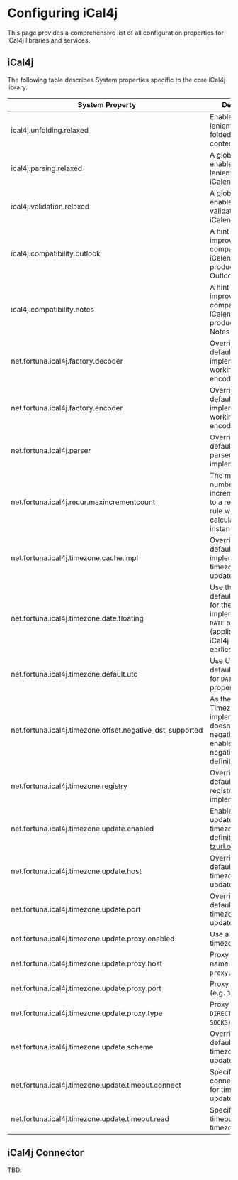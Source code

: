# Configuring iCal4j

This page provides a comprehensive list of all configuration properties for iCal4j libraries and services.

## iCal4j

The following table describes System properties specific to the core iCal4j library.


| System Property                                           | Description                                                                                                        | Value                                                                                   | Default                                                   |
|-----------------------------------------------------------|--------------------------------------------------------------------------------------------------------------------|-----------------------------------------------------------------------------------------|-----------------------------------------------------------|
| ical4j.unfolding.relaxed                                  | Enables more lenient parsing of folded (split) content lines                                                       | {true/false}                                                                            | false                                                     |
| ical4j.parsing.relaxed                                    | A global hint to enable more lenient parsing of iCalendar data                                                     | {true/false}                                                                            | false                                                     |
| ical4j.validation.relaxed                                 | A global hint that enables lenient validation of iCalendar data                                                    | {true/false}                                                                            | false                                                     |
| ical4j.compatibility.outlook                              | A hint that improves compatibility with iCalendar data produced by MS Outlook                                      | {true/false}                                                                            | false                                                     |
| ical4j.compatibility.notes                                | A hint that improves compatibility with iCalendar data produced by Lotus Notes                                     | {true/false}                                                                            | false                                                     |
| net.fortuna.ical4j.factory.decoder                        | Override the default decoder implementation for working with encoded strings                                       | A fully qualified class that extends `net.fortuna.ical4j.util.DecoderFactory`           | `net.fortuna.ical4j.util.DefaultDecoderFactory`           |
| net.fortuna.ical4j.factory.encoder                        | Override the default encoder implementation for working with encoded strings                                       | A fully qualified class that extends `net.fortuna.ical4j.util.EncoderFactory`           | `net.fortuna.ical4j.util.DefaultEncoderFactory`           |
| net.fortuna.ical4j.parser                                 | Override the default iCalendar parser implementation                                                               | A fully qualified class implementing `net.fortuna.ical4j.data.CalendarParser`           | `net.fortuna.ical4j.data.CalendarParserImpl`              |
| net.fortuna.ical4j.recur.maxincrementcount                | The maximum number of increments applied to a recurrence rule when calculating instances                           | A positive integer value (or -1 for unlimited)                                          | 1000                                                      |
| net.fortuna.ical4j.timezone.cache.impl                    | Override the default cache implementation for timezone definition updates                                          | A fully qualified class implementing `net.fortuna.ical4j.util.TimeZoneCache`            | `net.fortuna.ical4j.util.MapTimeZoneCache`                |
| net.fortuna.ical4j.timezone.date.floating                 | Use the local default timezone for the implementation of `DATE` properties (applicable for iCal4j 3.x and earlier) | {true/false}                                                                            | false                                                     |
| net.fortuna.ical4j.timezone.default.utc                   | Use UTC as the default timezone for `DATE-TIME` properties                                                         | {true/false}                                                                            | false                                                     |
| net.fortuna.ical4j.timezone.offset.negative_dst_supported | As the Java Timezone implementation doesn't support negative offsets, enable to ignore negative offset definitions | {true/false}                                                                            | false                                                     |
| net.fortuna.ical4j.timezone.registry                      | Override the default timezone registry implementation                                                              | A fully qualified class that extends `net.fortuna.ical4j.model.TimeZoneRegistryFactory` | `net.fortuna.ical4j.model.DefaultTimeZoneRegistryFactory` |
| net.fortuna.ical4j.timezone.update.enabled                | Enable automatic update of timezone definitions from [tzurl.org](https://tzurl.org)                                | {true/false}                                                                            | true                                                      |
| net.fortuna.ical4j.timezone.update.host                   | Override the default host for timezone definition updates                                                          | A target host capable of supplying timezone definitions                                 | `www.tzurl.org`                                           |
| net.fortuna.ical4j.timezone.update.port                   | Override the default port for timezone definition updates                                                          | A port number (typically `80` or `443`)                                                 | `443`                                                     |
| net.fortuna.ical4j.timezone.update.proxy.enabled          | Use a proxy for timezone updates                                                                                   | {true/false}                                                                            | false                                                     |
| net.fortuna.ical4j.timezone.update.proxy.host             | Proxy server host name (e.g. `proxy.example.com`)                                                                  | A target proxy host                                                                     | -                                                         |
| net.fortuna.ical4j.timezone.update.proxy.port             | Proxy server port (e.g. `3128`)                                                                                    | A port number                                                                           | -                                                         |
| net.fortuna.ical4j.timezone.update.proxy.type             | Proxy type (e.g. `DIRECT` / `HTTP` / `SOCKS`)                                                                      | {`DIRECT`/`HTTP`/`SOCKS`}                                                               | -                                                         |
| net.fortuna.ical4j.timezone.update.scheme                 | Override the default scheme for timezone definition updates                                                        | A URI scheme (typically `http` or `https`)                                              | `https`                                                   |
| net.fortuna.ical4j.timezone.update.timeout.connect        | Specifiy a connection timeout for timezone updates                                                                 | A timeout in milliseconds, e.g. 10000 - 10s                                             | -                                                         |
| net.fortuna.ical4j.timezone.update.timeout.read           | Specify a read timeout for timezone updates                                                                        | A timeout in milliseconds, e.g. 10000 - 10s                                             | -                                                         |


## iCal4j Connector

TBD.

